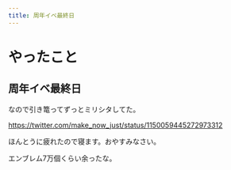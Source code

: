 ```yaml
---
title: 周年イベ最終日
---
```


# やったこと

## 周年イベ最終日

なので引き篭ってずっとミリシタしてた。

https://twitter.com/make_now_just/status/1150059445272973312

ほんとうに疲れたので寝ます。おやすみなさい。

エンブレム7万個くらい余ったな。
